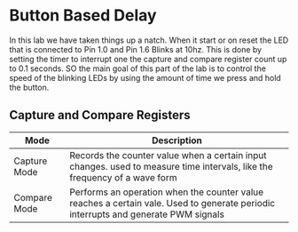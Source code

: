 # Button Based Delay
In this lab we have taken things up a natch. When it start or on reset the LED that is connected to Pin 1.0 and Pin 1.6 Blinks at 10hz. This is done by setting the timer to interrupt one the capture and compare register count up to 0.1 seconds. SO the main goal of this part of the lab is to control the speed of the blinking LEDs by using the amount of time we press and hold the button. 

## Capture and Compare Registers

|Mode|Description|
|-----|----------|
|Capture Mode| Records the counter value when a certain input changes. used to measure time intervals, like the frequency of a wave form|
|Compare Mode| Performs an operation when the counter value reaches a certain vale. Used to generate periodic interrupts and generate PWM signals|
